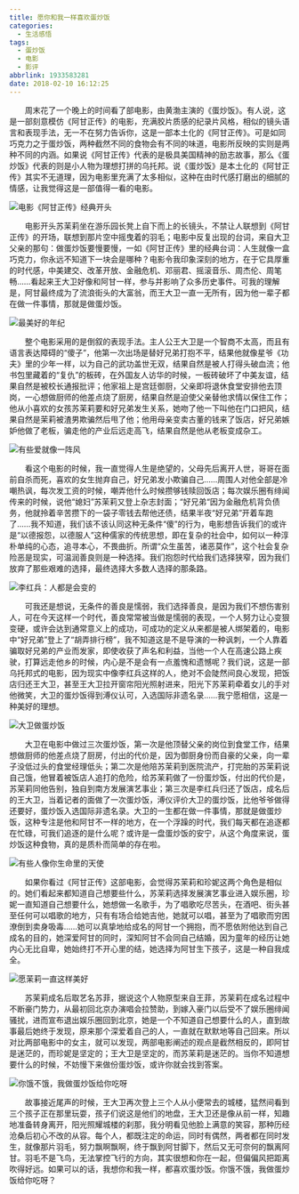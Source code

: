 ```yaml
---
title: 愿你和我一样喜欢蛋炒饭
categories:
  - 生活感悟
tags:
  - 蛋炒饭
  - 电影
  - 影评
abbrlink: 1933583281
date: 2018-02-10 16:12:25
---
```

&emsp;&emsp;周末花了一个晚上的时间看了部电影，由黄渤主演的《蛋炒饭》。有人说，这是一部刻意模仿《阿甘正传》的电影，充满胶片质感的纪录片风格，相似的镜头语言和表现手法，无一不在努力告诉你，这是一部本土化的《阿甘正传》。可是如同巧克力之于蛋炒饭，两种截然不同的食物会有不同的味道，电影所反映的实则是两种不同的内涵。如果说《阿甘正传》代表的是极具美国精神的励志故事，那么《蛋炒饭》代表的则是小人物为理想打拼的乌托邦。说《蛋炒饭》是本土化的《阿甘正传》其实不无道理，因为电影里充满了太多相似，这种在由时代感打磨出的细腻的情感，让我觉得这是一部值得一看的电影。

![电影《阿甘正传》经典开头](https://ws1.sinaimg.cn/large/4c36074fly1fziywzshodj20kq0drt9s.jpg)

&emsp;&emsp;电影开头苏茉莉坐在游乐园长凳上自下而上的长镜头，不禁让人联想到《阿甘正传》的开场，联想到那片空中摇曳着的羽毛；电影中反复出现的台词，来自大卫父亲的那句：做蛋炒饭要慢要慢，一如《阿甘正传》里的经典台词：人生就像一盒巧克力，你永远不知道下一块会是哪种？电影令我印象深刻的地方，在于它具厚重的时代感，中美建交、改革开放、金融危机、邓丽君、摇滚音乐、周杰伦、周笔畅……看起来王大卫好像和阿甘一样，参与并影响了众多历史事件。可我的理解是，阿甘最终成为了流浪街头的大富翁，而王大卫一直一无所有，因为他一辈子都在做一件事情，那就是做蛋炒饭。

![最美好的年纪](https://ws1.sinaimg.cn/large/4c36074fly1fziyukktalj21960u0niz.jpg)

&emsp;&emsp;整个电影采用的是倒叙的表现手法。主人公王大卫是一个智商不太高，而且有语言表达障碍的“傻子”，他第一次出场是替好兄弟打抱不平，结果他就像星爷《功夫》里的少年一样，以为自己的武功盖世无双，结果自然是被人打得头破血流；他书包里藏着的“复仇”的板砖，在外国友人访华的时候，一板砖破坏了中美友谊，结果自然是被校长通报批评；他家祖上是宫廷御厨，父亲即将退休食堂安排他去顶岗，一心想做厨师的他差点烧了厨房，结果自然是迫使父亲替他求情以保住工作；他从小喜欢的女孩苏茉莉要和好兄弟发生关系，她吻了他一下叫他在门口把风，结果自然是茉莉被渣男欺骗然后甩了他；他用母亲变卖古董的钱来了饭店，好兄弟嫉妒他做了老板，骗走他的产业后远走高飞，结果自然是他从老板变成杂工。

![有些爱就像一阵风](https://ws1.sinaimg.cn/large/4c36074fly1fziybe18uqj20m80cimyj.jpg)

&emsp;&emsp;看这个电影的时候，我一直觉得人生是绝望的，父母先后离开人世，哥哥在面前自杀而死，喜欢的女生抛弃自己，好兄弟发小欺骗自己……周围人对他全部是冷嘲热讽，每次发工资的时候，嘲弄他什么时候攒够钱赎回饭店；每次娱乐圈有绯闻传来的时候，说他“媳妇”苏茉莉又登上杂志封面；“好兄弟“因为金融危机背负债务，他就拎着辛苦攒下的一袋子零钱去帮他还债，结果半夜“好兄弟”开着车跑了……我不知道，我们该不该认同这种无条件“傻”的行为，电影想告诉我们的或许是“以德报怨，以德服人”这种儒家的传统思想，即在复杂的社会中，如何以一种淳朴单纯的心态，追寻本心，不畏曲折。所谓“众生虽苦，诸恶莫作”，这个社会复杂险恶是现实，可温润善良则是一种选择。我们抱怨时代给我们选择狭窄，因为我们放弃了那些艰难的选择，最终选择大多数人选择的那条路。

![李红兵：人都是会变的](https://ws1.sinaimg.cn/large/4c36074fly1fziy809h4tj21960u0ngo.jpg)

&emsp;&emsp;可我还是想说，无条件的善良是懦弱，我们选择善良，是因为我们不想伤害别人，可在今天这样一个时代，善良常常被当做是懦弱的表现，一个人努力让心变狠变硬，或许会达到通常意义上的成功，可成功的定义从来都是被人绑架着的，电影中“好兄弟”登上了“胡弄排行榜”，我不知道这是不是导演的一种讽刺，一个人靠着骗取好兄弟的产业而发家，即使收获了声名和利益，当他一个人在高速公路上疾驶，打算远走他乡的时候，内心是不是会有一点羞愧和遗憾呢？我们说，这是一部乌托邦式的电影，因为现实中像李红兵这样的人，绝对不会陡然间良心发现，把饭店归还王大卫，甚至王大卫拉开窗帘阳光照射进来，阳光下苏茉莉牵着女儿的手对他微笑，大卫的蛋炒饭得到溥仪认可，入选国际非遗名录……我宁愿相信，这是一种美好的理想。

![大卫做蛋炒饭](https://ws1.sinaimg.cn/large/4c36074fly1fziy5c2n8jj21960u0kjl.jpg)

&emsp;&emsp;大卫在电影中做过三次蛋炒饭，第一次是他顶替父亲的岗位到食堂工作，结果想做厨师的他差点烧了厨房，付出的代价是，因为御厨身份而自豪的父亲，向一辈子没低过头的食堂经理低头；第二次是他陪苏茉莉到医院流产，打完胎的苏茉莉说自己饿，他冒着被饭店人追打的危险，给苏茉莉做了一份蛋炒饭，付出的代价是，苏茉莉同他告别，独自到南方发展演艺事业；第三次是李红兵归还了饭店，成名后的王大卫，当着记者的面做了一次蛋炒饭，溥仪评价大卫的蛋炒饭，比他爷爷做得还要好，蛋炒饭入选国际非遗名录。大卫的一生都在做一件事情，那就是做蛋炒饭，这种专注是他和阿甘不一样的地方，在一个浮躁的时代，我们每天都在追逐都在忙碌，可我们追逐的是什么呢？或许是一盘蛋炒饭的安宁，从这个角度来说，蛋炒饭这种食物，真的是质朴而简单的存在啦。

![有些人像你生命里的天使](https://ws1.sinaimg.cn/large/4c36074fly1fzixz3d037j20k00b9q44.jpg)

&emsp;&emsp;如果你看过《阿甘正传》这部电影，会觉得苏茉莉和珍妮这两个角色是相似的。她们看起来都知道自己想要些什么，苏茉莉选择发展演艺事业进入娱乐圈，珍妮一直知道自己想要什么，她想做一名歌手，为了唱歌吃尽苦头，在酒吧、街头甚至任何可以唱歌的地方，只有有场合给她吉他，她就可以唱，甚至为了唱歌而穷困潦倒到卖身吸毒……她可以真挚地给成名的阿甘一个拥抱，而不愿依附他达到自己成名的目的，她深爱阿甘的同时，深知阿甘不会同自己结婚，因为童年的经历让她内心无比自卑，她始终打不开心里的结，她选择为阿甘生下孩子，这是一种自我成全。

![愿茉莉一直这样美好](https://ws1.sinaimg.cn/large/4c36074fly1fzixbmckwvj21960u07v4.jpg)

&emsp;&emsp;苏茉莉成名后取艺名苏菲，据说这个人物原型来自王菲，苏茉莉在成名过程中不断豪门势力，从最初回北京办演唱会拉赞助，到嫁入豪门以后受不了娱乐圈绯闻骚扰，进而宣布退出娱乐圈回到北京，她是一个不知道自己想要什么的人，直到故事最后她终于发现，原来那个深爱着自己的人，一直就在默默地等自己回来。所以对比两部电影中的女主，就可以发现，两部电影阐述的观点是截然相反的，即阿甘是迷茫的，而珍妮是坚定的；王大卫是坚定的，而苏茉莉是迷茫的。当你不知道想要什么的时候，不妨慢下来做份蛋炒饭，或许你就会找到答案。

![你饿不饿，我做蛋炒饭给你吃呀](https://ws1.sinaimg.cn/large/4c36074fly1fzix8wx3obj21hc0u041m.jpg)

&emsp;&emsp;故事接近尾声的时候，王大卫再次登上三个人从小便常去的城楼，猛然间看到三个孩子正在那里玩耍，孩子们说这是他们的地盘，王大卫还是像从前一样，知趣地准备转身离开，阳光照耀城楼的刹那，我分明看见他脸上满意的笑容，那种历经沧桑后初心不改的从容。每个人，都既注定的命运，同时有偶然，两者都在同时发生，就像那片羽毛，努力飘啊飘啊，终于飘到阿甘脚下，然后又无可奈何的飘离阿甘。羽毛不是飞鸟，无法掌控飞行的方向，其实很想和你在一起，但偏偏风把距离吹得好远。如果可以的话，我想你和我一样，都喜欢蛋炒饭。你饿不饿，我做蛋炒饭给你吃呀？




